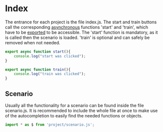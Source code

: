 # Index

The entrance for each project is the file index.js. The start and train buttons call the corresponding [asynchronous](https://developer.mozilla.org/en-US/docs/Web/JavaScript/Reference/Statements/async_function) functions 'start' and 'train', which have to be [exported](https://developer.mozilla.org/en-US/docs/web/javascript/reference/statements/export) to be accessible. The 'start' function is mandatory, as it is called then the scenario is loaded. 'train' is optional and can safely be removed when not needed.
```javascript
export async function start(){
    console.log("start was clicked");
}

export async function train(){
    console.log("train was clicked");
}
```

## Scenario

Usually all the functionality for a scenario can be found inside the file scenario.js. It is recommended to include the whole file at once to make use of the autocompletion to easily find the needed functions or objects.
```javascript
import * as $ from 'project/scenario.js';
```